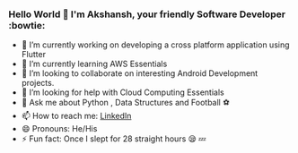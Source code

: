 ### Hello World 👋 I'm Akshansh, your friendly Software Developer :bowtie:


- 🔭 I’m currently working on developing a cross platform application using Flutter
- 🌱 I’m currently learning AWS Essentials
- 👯 I’m looking to collaborate on interesting Android Development projects.
- 🤔 I’m looking for help with Cloud Computing Essentials
- 💬 Ask me about Python , Data Structures and Football :soccer:
- 📫 How to reach me: [LinkedIn](https://www.linkedin.com/in/akshansh-kumar-singh-b98737156)
- 😄 Pronouns: He/His
- ⚡ Fun fact: Once I slept for 28 straight hours :sleepy: :zzz:
